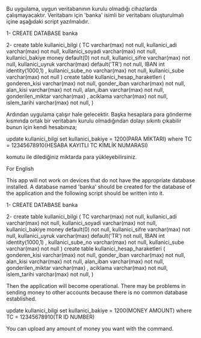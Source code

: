Bu uygulama, uygun veritabanının kurulu olmadığı cihazlarda çalışmayacaktır.
Veritabanı için 'banka' isimli bir veritabanı oluşturulmalı içine aşağıdaki script yazılmalıdır.

1- CREATE DATABASE banka

2- create table kullanici_bilgi (
TC varchar(max) not null,
kullanici_adi  varchar(max) not null,
kullanici_soyadi  varchar(max) not null,
kullanici_bakiye money default(0) not null,
kullanici_sifre  varchar(max) not null,
kullanici_uyruk  varchar(max) default('TR') not null,
IBAN int identity(1000,1) ,
kullanici_sube_no  varchar(max) not null,
kullanici_sube  varchar(max) not null 
)
create table kullanici_hesap_haraketleri (
gonderen_kisi varchar(max) not null,
gonder_iban varchar(max) not null,
alan_kisi varchar(max) not null,
alan_iban varchar(max) not null,
gonderilen_miktar varchar(max) ,
aciklama varchar(max) not null,
islem_tarihi varchar(max) not null, )

Ardından uygulama çalışır hale gelecektir.
Başka hesaplara para gönderme kısmında ortak bir veritabanı kurulu olmadığından dolayı sıkıntı çıkabilir bunun için kendi hesabınıza;

update kullanici_bilgi set kullanici_bakiye = 1200(PARA MİKTARI) where TC = 12345678910(HESABA KAYITLI TC KİMLİK NUMARASI)

komutu ile dilediğiniz miktarda para yükleyebilirsiniz.



For English

This app will not work on devices that do not have the appropriate database installed.
A database named 'banka' should be created for the database of the application and the following script should be written into it.

1- CREATE DATABASE banka

2- create table kullanici_bilgi (
TC varchar(max) not null,
kullanici_adi  varchar(max) not null,
kullanici_soyadi  varchar(max) not null,
kullanici_bakiye money default(0) not null,
kullanici_sifre  varchar(max) not null,
kullanici_uyruk  varchar(max) default('TR') not null,
IBAN int identity(1000,1) ,
kullanici_sube_no  varchar(max) not null,
kullanici_sube  varchar(max) not null 
)
create table kullanici_hesap_haraketleri (
gonderen_kisi varchar(max) not null,
gonder_iban varchar(max) not null,
alan_kisi varchar(max) not null,
alan_iban varchar(max) not null,
gonderilen_miktar varchar(max) ,
aciklama varchar(max) not null,
islem_tarihi varchar(max) not null, )

Then the application will become operational.
There may be problems in sending money to other accounts because there is no common database established.

update kullanici_bilgi set kullanici_bakiye = 1200(MONEY AMOUNT) where TC = 12345678910(TR ID NUMBER)

You can upload any amount of money you want with the command.

